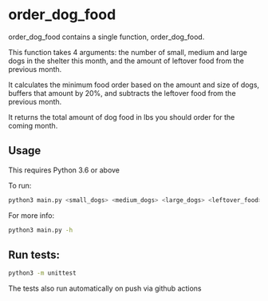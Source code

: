 # order_dog_food

order_dog_food contains a single function, order_dog_food. 

This function takes 4 arguments: the number of small, medium and large dogs in the shelter this month, and the amount of leftover food from the previous month.

It calculates the minimum food order based on the amount and size of dogs, buffers that amount by 20%, and subtracts the leftover food from the previous month.

It returns the total amount of dog food in lbs you should order for the coming month.

## Usage

This requires Python 3.6 or above

To run:
```bash
python3 main.py <small_dogs> <medium_dogs> <large_dogs> <leftover_food>
```
For more info:
```bash
python3 main.py -h
```

## Run tests:
```bash
python3 -m unittest
```
The tests also run automatically on push via github actions
